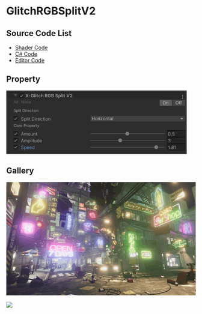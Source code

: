 
# GlitchRGBSplitV2

## Source Code List
- [Shader Code](Shader/GlitchRGBSplitV2.shader)
- [C# Code](GlitchRGBSplitV2.cs)
- [Editor Code](Editor/GlitchRGBSplitV2Editor.cs)


## Property
![](https://raw.githubusercontent.com/QianMo/X-PostProcessing-Gallery/master/Media/Glitch/GlitchRGBSplitV2/GlitchRGBSplitV2.png)

## Gallery

![](https://raw.githubusercontent.com/QianMo/X-PostProcessing-Gallery/master/Media/Glitch/GlitchRGBSplitV2/GlitchRGBSplitV2-1.gif)

![](https://raw.githubusercontent.com/QianMo/X-PostProcessing-Gallery/master/Media/Glitch/GlitchRGBSplitV2/GlitchRGBSplitV2.gif)
